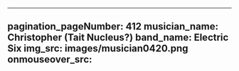 ------
pagination_pageNumber: 412
musician_name: Christopher (Tait Nucleus?)
band_name: Electric Six
img_src: images/musician0420.png
onmouseover_src: 
------
